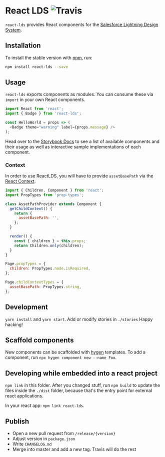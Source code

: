 # React LDS ![Travis](https://travis-ci.org/propertybase/react-lds.svg?branch=master)

`react-lds` provides React components for the [Salesforce Lightning Design System](http://lightningdesignsystem.com/).

## Installation

To install the stable version with [npm](http://npmjs.com/), run:

``` bash
npm install react-lds --save
```

## Usage

`react-lds` exports components as modules. You can consume these via `import` in your own React components.

``` js
import React from 'react';
import { Badge } from 'react-lds';

const HelloWorld = props => (
  <Badge theme="warning" label={props.message} />
);

```

Head over to the [Storybook Docs](https://propertybase.github.io/react-lds) to see a list of available components and their usage as well as interactive sample implementations of each component.

### Context

In order to use ReactLDS, you will have to provide `assetBasePath` via the [React Context](https://facebook.github.io/react/docs/context.html).

``` js
import { Children, Component } from 'react';
import PropTypes from 'prop-types';

class AssetPathProvider extends Component {
  getChildContext() {
    return {
      assetBasePath: '',
    };
  }

  render() {
    const { children } = this.props;
    return Children.only(children);
  }
}

Page.propTypes = {
  children: PropTypes.node.isRequired,
};

Page.childContextTypes = {
  assetBasePath: PropTypes.string,
};
```

## Development

`yarn install` and `yarn start`. Add or modify stories in `./stories` Happy hacking!

## Scaffold components

New components can be scaffolded with [hygen](https://hygen.io) templates. To add a component, run `npx hygen component new --name Foo`.


## Developing while embedded into a react project

`npm link` in this folder. After you changed stuff, run `npm build` to update
the files inside the `./dist` folder, because that's the entry point for
external react applications.

In your react app: `npm link react-lds`.

## Publish

- Open a new pull request from `/release/{version}`
- Adjust version in `package.json`
- Write `CHANGELOG.md`
- Merge into master and add a new tag. Travis will do the rest
